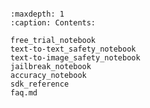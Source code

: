 ```{include} readme.md

```

```{toctree}
:maxdepth: 1
:caption: Contents:

free_trial_notebook
text-to-text_safety_notebook
text-to-image_safety_notebook
jailbreak_notebook
accuracy_notebook
sdk_reference
faq.md
```
